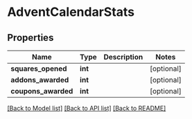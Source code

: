 # AdventCalendarStats


## Properties
Name | Type | Description | Notes
------------ | ------------- | ------------- | -------------
**squares_opened** | **int** |  | [optional] 
**addons_awarded** | **int** |  | [optional] 
**coupons_awarded** | **int** |  | [optional] 

[[Back to Model list]](../README.md#documentation-for-models) [[Back to API list]](../README.md#documentation-for-api-endpoints) [[Back to README]](../README.md)


